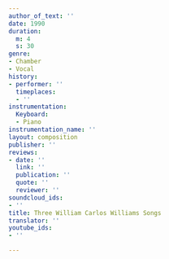 ```yaml
---
author_of_text: ''
date: 1990
duration:
  m: 4
  s: 30
genre:
- Chamber
- Vocal
history:
- performer: ''
  timeplaces:
  - ''
instrumentation:
  Keyboard:
  - Piano
instrumentation_name: ''
layout: composition
publisher: ''
reviews:
- date: ''
  link: ''
  publication: ''
  quote: ''
  reviewer: ''
soundcloud_ids:
- ''
title: Three William Carlos Williams Songs
translator: ''
youtube_ids:
- ''

---
```


